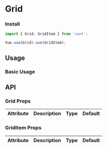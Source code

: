 # Grid

### Install

``` javascript
import { Grid, GridItem } from 'vant';

Vue.use(Grid).use(GridItem);
```

## Usage

### Basic Usage

## API

### Grid Props

| Attribute | Description | Type | Default |
|------|------|------|------|

### GridItem Props

| Attribute | Description | Type | Default |
|------|------|------|------|
